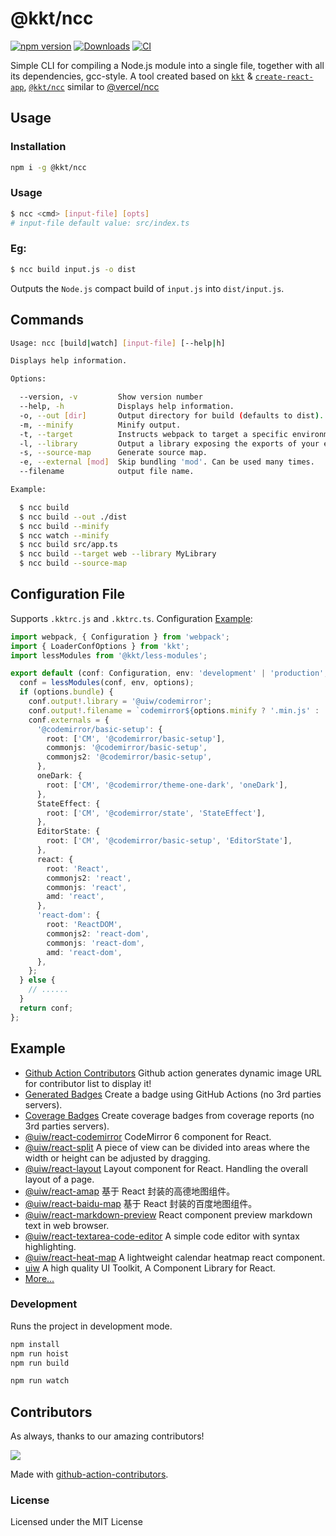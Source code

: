 @kkt/ncc
===

[![npm version](https://img.shields.io/npm/v/@kkt/ncc.svg)](https://www.npmjs.com/package/@kkt/ncc)
[![Downloads](https://img.shields.io/npm/dm/@kkt/ncc.svg?style=flat)](https://www.npmjs.com/package/@kkt/ncc)
[![CI](https://github.com/kktjs/ncc/actions/workflows/ci.yml/badge.svg)](https://github.com/kktjs/ncc/actions/workflows/ci.yml)

Simple CLI for compiling a Node.js module into a single file, together with all its dependencies, gcc-style. A tool created based on [`kkt`](https://github.com/kktjs/kkt) & [`create-react-app`](https://github.com/facebook/create-react-app), [`@kkt/ncc`](https://www.npmjs.com/package/@kkt/ncc) similar to [@vercel/ncc](https://www.npmjs.com/package/@vercel/ncc)

## Usage

### Installation

```bash
npm i -g @kkt/ncc
```

### Usage

```bash
$ ncc <cmd> [input-file] [opts]
# input-file default value: src/index.ts
```

### Eg:

```bash
$ ncc build input.js -o dist
```

Outputs the `Node.js` compact build of `input.js` into `dist/input.js`.

## Commands

```bash
Usage: ncc [build|watch] [input-file] [--help|h]

Displays help information.

Options:

  --version, -v         Show version number
  --help, -h            Displays help information.
  -o, --out [dir]       Output directory for build (defaults to dist).
  -m, --minify          Minify output.
  -t, --target          Instructs webpack to target a specific environment (defaults to node14).
  -l, --library         Output a library exposing the exports of your entry point. The parameter "--target=web" works.
  -s, --source-map      Generate source map.
  -e, --external [mod]  Skip bundling 'mod'. Can be used many times.
  --filename            output file name.

Example:

  $ ncc build
  $ ncc build --out ./dist
  $ ncc build --minify
  $ ncc watch --minify
  $ ncc build src/app.ts
  $ ncc build --target web --library MyLibrary
  $ ncc build --source-map
```

## Configuration File

Supports `.kktrc.js` and `.kktrc.ts`. Configuration [Example](https://github.com/uiwjs/react-codemirror/blob/880754a18ace17f40571330985d85e7eca770351/.kktrc.ts#L11-L74):

```typescript
import webpack, { Configuration } from 'webpack';
import { LoaderConfOptions } from 'kkt';
import lessModules from '@kkt/less-modules';

export default (conf: Configuration, env: 'development' | 'production', options: LoaderConfOptions) => {
  conf = lessModules(conf, env, options);
  if (options.bundle) {
    conf.output!.library = '@uiw/codemirror';
    conf.output!.filename = `codemirror${options.minify ? '.min.js' : '.js'}`;
    conf.externals = {
      '@codemirror/basic-setup': {
        root: ['CM', '@codemirror/basic-setup'],
        commonjs: '@codemirror/basic-setup',
        commonjs2: '@codemirror/basic-setup',
      },
      oneDark: {
        root: ['CM', '@codemirror/theme-one-dark', 'oneDark'],
      },
      StateEffect: {
        root: ['CM', '@codemirror/state', 'StateEffect'],
      },
      EditorState: {
        root: ['CM', '@codemirror/basic-setup', 'EditorState'],
      },
      react: {
        root: 'React',
        commonjs2: 'react',
        commonjs: 'react',
        amd: 'react',
      },
      'react-dom': {
        root: 'ReactDOM',
        commonjs2: 'react-dom',
        commonjs: 'react-dom',
        amd: 'react-dom',
      },
    };
  } else {
    // ......
  }
  return conf;
};

```

## Example

- [Github Action Contributors](https://github.com/jaywcjlove/github-action-contributors) Github action generates dynamic image URL for contributor list to display it!
- [Generated Badges](https://github.com/jaywcjlove/generated-badges) Create a badge using GitHub Actions (no 3rd parties servers).
- [Coverage Badges](https://github.com/jaywcjlove/coverage-badges-cli) Create coverage badges from coverage reports (no 3rd parties servers).
- [@uiw/react-codemirror](https://github.com/uiwjs/react-codemirror) CodeMirror 6 component for React.
- [@uiw/react-split](https://github.com/uiwjs/react-split) A piece of view can be divided into areas where the width or height can be adjusted by dragging.
- [@uiw/react-layout](https://github.com/uiwjs/react-layout) Layout component for React. Handling the overall layout of a page.
- [@uiw/react-amap](https://github.com/uiwjs/react-amap) 基于 React 封装的高德地图组件。
- [@uiw/react-baidu-map](https://github.com/uiwjs/react-baidu-map) 基于 React 封装的百度地图组件。
- [@uiw/react-markdown-preview](https://github.com/uiwjs/react-markdown-preview) React component preview markdown text in web browser. 
- [@uiw/react-textarea-code-editor](https://github.com/uiwjs/react-textarea-code-editor) A simple code editor with syntax highlighting.
- [@uiw/react-heat-map](https://github.com/uiwjs/react-heat-map) A lightweight calendar heatmap react component.
- [uiw](https://github.com/uiwjs/uiw) A high quality UI Toolkit, A Component Library for React.
- [More...](https://github.com/kktjs/kkt/network/dependents?package_id=UGFja2FnZS0zMDE5ODU0NTI4)

### Development

Runs the project in development mode.  

```bash
npm install
npm run hoist
npm run build

npm run watch
```

## Contributors

As always, thanks to our amazing contributors!

<a href="https://github.com/kktjs/ncc/graphs/contributors">
  <img src="https://kktjs.github.io/ncc/CONTRIBUTORS.svg" />
</a>

Made with [github-action-contributors](https://github.com/jaywcjlove/github-action-contributors).

### License

Licensed under the MIT License

